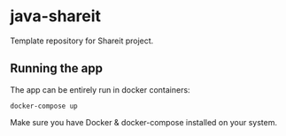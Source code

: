 # java-shareit
Template repository for Shareit project.

## Running the app
The app can be entirely run in docker containers:
```shell
docker-compose up
```
Make sure you have Docker & docker-compose installed on your system.

